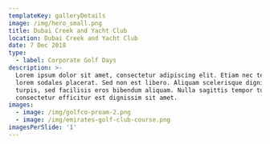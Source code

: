 ```yaml
---
templateKey: galleryDetails
image: /img/hero_small.png
title: Dubai Creek and Yacht Club
location: Dubai Creek and Yacht Club
date: 7 Dec 2018
type:
  - label: Corporate Golf Days
description: >-
  Lorem ipsum dolor sit amet, consectetur adipiscing elit. Etiam nec tellus eu
  lorem sodales placerat. Sed non est libero. Aliquam scelerisque dignissim
  turpis, sed facilisis eros bibendum aliquam. Nulla sagittis tempor turpis,
  consectetur efficitur est dignissim sit amet. 
images:
  - image: /img/golfco-proam-2.png
  - image: /img/emirates-golf-club-course.png
imagesPerSlide: '1'
---
```


